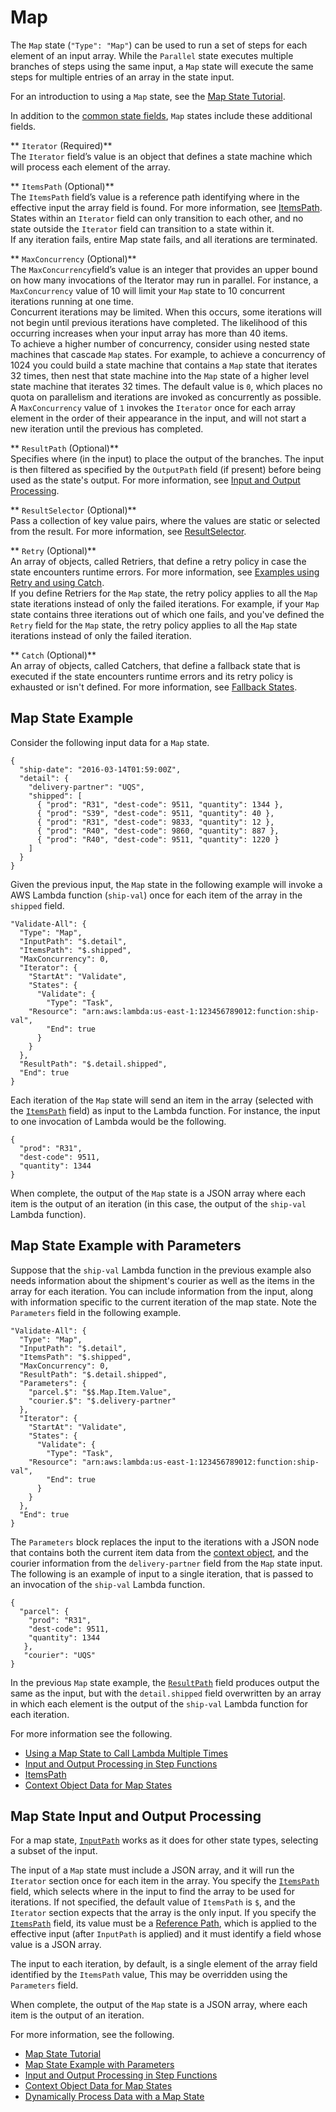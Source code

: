 # Map<a name="amazon-states-language-map-state"></a>

The `Map` state \(`"Type": "Map"`\) can be used to run a set of steps for each element of an input array\. While the `Parallel` state executes multiple branches of steps using the same input, a `Map` state will execute the same steps for multiple entries of an array in the state input\. 

For an introduction to using a `Map` state, see the [Map State Tutorial](tutorial-creating-map-state-machine.md)\.

In addition to the [common state fields](amazon-states-language-common-fields.md), `Map` states include these additional fields\.

** `Iterator` \(Required\)**  
The `Iterator` field’s value is an object that defines a state machine which will process each element of the array\.

** `ItemsPath` \(Optional\)**  
The `ItemsPath` field’s value is a reference path identifying where in the effective input the array field is found\. For more information, see [ItemsPath](input-output-itemspath.md)\.  
States within an `Iterator` field can only transition to each other, and no state outside the `Iterator` field can transition to a state within it\.  
If any iteration fails, entire Map state fails, and all iterations are terminated\.

** `MaxConcurrency` \(Optional\)**  
The `MaxConcurrency`field’s value is an integer that provides an upper bound on how many invocations of the Iterator may run in parallel\. For instance, a `MaxConcurrency` value of 10 will limit your `Map` state to 10 concurrent iterations running at one time\.  
Concurrent iterations may be limited\. When this occurs, some iterations will not begin until previous iterations have completed\. The likelihood of this occurring increases when your input array has more than 40 items\.  
To achieve a higher number of concurrency, consider using nested state machines that cascade `Map` states\. For example, to achieve a concurrency of 1024 you could build a state machine that contains a `Map` state that iterates 32 times, then nest that state machine into the `Map` state of a higher level state machine that iterates 32 times\.
The default value is `0`, which places no quota on parallelism and iterations are invoked as concurrently as possible\.   
A `MaxConcurrency` value of `1` invokes the `Iterator` once for each array element in the order of their appearance in the input, and will not start a new iteration until the previous has completed\.

** `ResultPath` \(Optional\)**  
Specifies where \(in the input\) to place the output of the branches\. The input is then filtered as specified by the `OutputPath` field \(if present\) before being used as the state's output\. For more information, see [Input and Output Processing](concepts-input-output-filtering.md)\.

** `ResultSelector` \(Optional\)**  
Pass a collection of key value pairs, where the values are static or selected from the result\. For more information, see [ResultSelector](input-output-inputpath-params.md#input-output-resultselector)\.

** `Retry` \(Optional\)**  
An array of objects, called Retriers, that define a retry policy in case the state encounters runtime errors\. For more information, see [Examples using Retry and using Catch](concepts-error-handling.md#error-handling-examples)\.  
If you define Retriers for the `Map` state, the retry policy applies to all the `Map` state iterations instead of only the failed iterations\. For example, if your `Map` state contains three iterations out of which one fails, and you've defined the `Retry` field for the `Map` state, the retry policy applies to all the `Map` state iterations instead of only the failed iteration\.

** `Catch` \(Optional\)**  
An array of objects, called Catchers, that define a fallback state that is executed if the state encounters runtime errors and its retry policy is exhausted or isn't defined\. For more information, see [Fallback States](concepts-error-handling.md#error-handling-fallback-states)\.

## Map State Example<a name="map-state-examples"></a>

Consider the following input data for a `Map` state\.

```
{
  "ship-date": "2016-03-14T01:59:00Z",
  "detail": {
    "delivery-partner": "UQS",
    "shipped": [
      { "prod": "R31", "dest-code": 9511, "quantity": 1344 },
      { "prod": "S39", "dest-code": 9511, "quantity": 40 },
      { "prod": "R31", "dest-code": 9833, "quantity": 12 },
      { "prod": "R40", "dest-code": 9860, "quantity": 887 },
      { "prod": "R40", "dest-code": 9511, "quantity": 1220 }
    ]
  }
}
```

Given the previous input, the `Map` state in the following example will invoke a AWS Lambda function \(`ship-val`\) once for each item of the array in the `shipped` field\. 

```
"Validate-All": {
  "Type": "Map",
  "InputPath": "$.detail",
  "ItemsPath": "$.shipped",
  "MaxConcurrency": 0,
  "Iterator": {
    "StartAt": "Validate",
    "States": {
      "Validate": {
        "Type": "Task",
	"Resource": "arn:aws:lambda:us-east-1:123456789012:function:ship-val",
        "End": true
      }
    }
  },
  "ResultPath": "$.detail.shipped",
  "End": true
}
```

Each iteration of the `Map` state will send an item in the array \(selected with the [`ItemsPath`](input-output-itemspath.md) field\) as input to the Lambda function\. For instance, the input to one invocation of Lambda would be the following\.

```
{
  "prod": "R31",
  "dest-code": 9511,
  "quantity": 1344
}
```

When complete, the output of the `Map` state is a JSON array where each item is the output of an iteration \(in this case, the output of the `ship-val` Lambda function\)\.

## Map State Example with Parameters<a name="map-state-example-params"></a>

Suppose that the `ship-val` Lambda function in the previous example also needs information about the shipment's courier as well as the items in the array for each iteration\. You can include information from the input, along with information specific to the current iteration of the map state\. Note the `Parameters` field in the following example\.

```
"Validate-All": {
  "Type": "Map",
  "InputPath": "$.detail",
  "ItemsPath": "$.shipped",
  "MaxConcurrency": 0,
  "ResultPath": "$.detail.shipped",
  "Parameters": {
    "parcel.$": "$$.Map.Item.Value",
    "courier.$": "$.delivery-partner"
  },
  "Iterator": {
    "StartAt": "Validate",
    "States": {
      "Validate": {
        "Type": "Task",
	"Resource": "arn:aws:lambda:us-east-1:123456789012:function:ship-val",
        "End": true
      }
    }
  },
  "End": true
}
```

The `Parameters` block replaces the input to the iterations with a JSON node that contains both the current item data from the [context object](input-output-contextobject.md#contextobject-map), and the courier information from the `delivery-partner` field from the `Map` state input\. The following is an example of input to a single iteration, that is passed to an invocation of the `ship-val` Lambda function\.

```
{
  "parcel": {
    "prod": "R31",
    "dest-code": 9511,
    "quantity": 1344
   },
   "courier": "UQS"
}
```

In the previous `Map` state example, the [`ResultPath`](input-output-resultpath.md) field produces output the same as the input, but with the `detail.shipped` field overwritten by an array in which each element is the output of the `ship-val` Lambda function for each iteration\.

For more information see the following\.
+ [Using a Map State to Call Lambda Multiple Times](tutorial-creating-map-state-machine.md)
+ [Input and Output Processing in Step Functions](concepts-input-output-filtering.md)
+ [ItemsPath](input-output-itemspath.md)
+ [Context Object Data for Map States](input-output-contextobject.md#contextobject-map)

## Map State Input and Output Processing<a name="amazon-states-language-map-state-output"></a>

For a map state, [`InputPath`](input-output-inputpath-params.md#input-output-inputpath) works as it does for other state types, selecting a subset of the input\.

The input of a `Map` state must include a JSON array, and it will run the `Iterator` section once for each item in the array\. You specify the [`ItemsPath`](input-output-itemspath.md) field, which selects where in the input to find the array to be used for iterations\. If not specified, the default value of `ItemsPath` is `$`, and the `Iterator` section expects that the array is the only input\. If you specify the [`ItemsPath`](input-output-itemspath.md) field, its value must be a [Reference Path](amazon-states-language-paths.md#amazon-states-language-reference-paths), which is applied to the effective input \(after `InputPath` is applied\) and it must identify a field whose value is a JSON array\.

The input to each iteration, by default, is a single element of the array field identified by the `ItemsPath` value, This may be overridden using the `Parameters` field\.

When complete, the output of the `Map` state is a JSON array, where each item is the output of an iteration\.

 For more information, see the following\. 
+ [Map State Tutorial](tutorial-creating-map-state-machine.md)
+ [Map State Example with Parameters](#map-state-example-params)
+ [Input and Output Processing in Step Functions](concepts-input-output-filtering.md)
+ [Context Object Data for Map States](input-output-contextobject.md#contextobject-map)
+ [Dynamically Process Data with a Map State](sample-map-state.md)